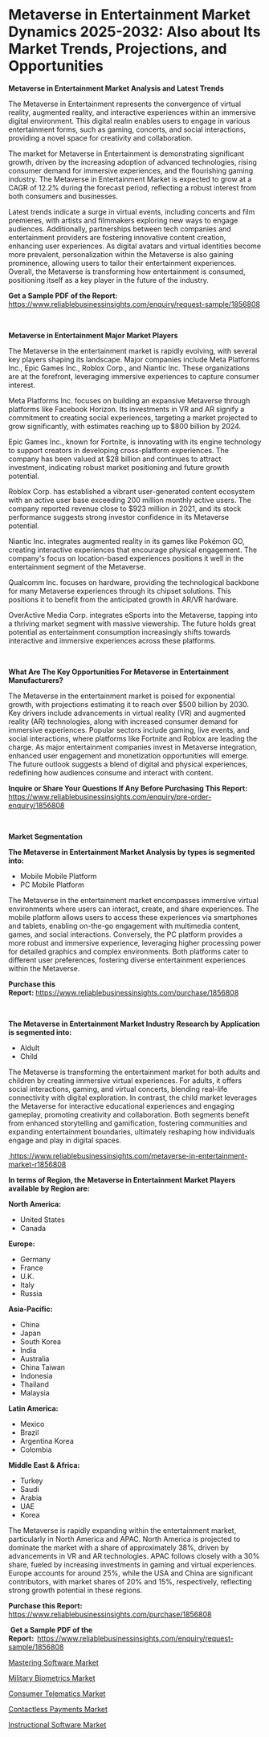 <p><h1>Metaverse in Entertainment Market Dynamics 2025-2032: Also about Its Market Trends, Projections, and Opportunities</h1></p><p><strong>Metaverse in Entertainment Market Analysis and Latest Trends</strong></p>
<p><p>The Metaverse in Entertainment represents the convergence of virtual reality, augmented reality, and interactive experiences within an immersive digital environment. This digital realm enables users to engage in various entertainment forms, such as gaming, concerts, and social interactions, providing a novel space for creativity and collaboration.</p><p>The market for Metaverse in Entertainment is demonstrating significant growth, driven by the increasing adoption of advanced technologies, rising consumer demand for immersive experiences, and the flourishing gaming industry. The Metaverse in Entertainment Market is expected to grow at a CAGR of 12.2% during the forecast period, reflecting a robust interest from both consumers and businesses.</p><p>Latest trends indicate a surge in virtual events, including concerts and film premieres, with artists and filmmakers exploring new ways to engage audiences. Additionally, partnerships between tech companies and entertainment providers are fostering innovative content creation, enhancing user experiences. As digital avatars and virtual identities become more prevalent, personalization within the Metaverse is also gaining prominence, allowing users to tailor their entertainment experiences. Overall, the Metaverse is transforming how entertainment is consumed, positioning itself as a key player in the future of the industry.</p></p>
<p><strong>Get a Sample PDF of the Report:&nbsp;</strong> <a href="https://www.reliablebusinessinsights.com/enquiry/request-sample/1856808?utm_campaign=97&utm_medium=2&utm_source=Github&utm_content=ia&utm_term=10032025&utm_id=metaverse-in-entertainment">https://www.reliablebusinessinsights.com/enquiry/request-sample/1856808</a></p>
<p>&nbsp;</p>
<p><strong>Metaverse in Entertainment Major Market Players</strong></p>
<p><p>The Metaverse in the entertainment market is rapidly evolving, with several key players shaping its landscape. Major companies include Meta Platforms Inc., Epic Games Inc., Roblox Corp., and Niantic Inc. These organizations are at the forefront, leveraging immersive experiences to capture consumer interest.</p><p>Meta Platforms Inc. focuses on building an expansive Metaverse through platforms like Facebook Horizon. Its investments in VR and AR signify a commitment to creating social experiences, targeting a market projected to grow significantly, with estimates reaching up to $800 billion by 2024. </p><p>Epic Games Inc., known for Fortnite, is innovating with its engine technology to support creators in developing cross-platform experiences. The company has been valued at $28 billion and continues to attract investment, indicating robust market positioning and future growth potential.</p><p>Roblox Corp. has established a vibrant user-generated content ecosystem with an active user base exceeding 200 million monthly active users. The company reported revenue close to $923 million in 2021, and its stock performance suggests strong investor confidence in its Metaverse potential.</p><p>Niantic Inc. integrates augmented reality in its games like Pokémon GO, creating interactive experiences that encourage physical engagement. The company's focus on location-based experiences positions it well in the entertainment segment of the Metaverse.</p><p>Qualcomm Inc. focuses on hardware, providing the technological backbone for many Metaverse experiences through its chipset solutions. This positions it to benefit from the anticipated growth in AR/VR hardware.</p><p>OverActive Media Corp. integrates eSports into the Metaverse, tapping into a thriving market segment with massive viewership. The future holds great potential as entertainment consumption increasingly shifts towards interactive and immersive experiences across these platforms.</p></p>
<p>&nbsp;</p>
<p><strong>What Are The Key Opportunities For Metaverse in Entertainment Manufacturers?</strong></p>
<p><p>The Metaverse in the entertainment market is poised for exponential growth, with projections estimating it to reach over $500 billion by 2030. Key drivers include advancements in virtual reality (VR) and augmented reality (AR) technologies, along with increased consumer demand for immersive experiences. Popular sectors include gaming, live events, and social interactions, where platforms like Fortnite and Roblox are leading the charge. As major entertainment companies invest in Metaverse integration, enhanced user engagement and monetization opportunities will emerge. The future outlook suggests a blend of digital and physical experiences, redefining how audiences consume and interact with content.</p></p>
<p><strong>Inquire or Share Your Questions If Any Before Purchasing This Report:</strong> <a href="https://www.reliablebusinessinsights.com/enquiry/pre-order-enquiry/1856808?utm_campaign=97&utm_medium=2&utm_source=Github&utm_content=ia&utm_term=10032025&utm_id=metaverse-in-entertainment">https://www.reliablebusinessinsights.com/enquiry/pre-order-enquiry/1856808</a></p>
<p>&nbsp;</p>
<p><strong>Market Segmentation</strong></p>
<p><strong>The Metaverse in Entertainment Market Analysis by types is segmented into:</strong></p>
<p><ul><li>Mobile Mobile Platform</li><li>PC Mobile Platform</li></ul></p>
<p><p>The Metaverse in the entertainment market encompasses immersive virtual environments where users can interact, create, and share experiences. The mobile platform allows users to access these experiences via smartphones and tablets, enabling on-the-go engagement with multimedia content, games, and social interactions. Conversely, the PC platform provides a more robust and immersive experience, leveraging higher processing power for detailed graphics and complex environments. Both platforms cater to different user preferences, fostering diverse entertainment experiences within the Metaverse.</p></p>
<p><strong>Purchase this Report:&nbsp;</strong><a href="https://www.reliablebusinessinsights.com/purchase/1856808?utm_campaign=97&utm_medium=2&utm_source=Github&utm_content=ia&utm_term=10032025&utm_id=metaverse-in-entertainment">https://www.reliablebusinessinsights.com/purchase/1856808</a></p>
<p>&nbsp;</p>
<p><strong>The Metaverse in Entertainment Market Industry Research by Application is segmented into:</strong></p>
<p><ul><li>Aldult</li><li>Child</li></ul></p>
<p><p>The Metaverse is transforming the entertainment market for both adults and children by creating immersive virtual experiences. For adults, it offers social interactions, gaming, and virtual concerts, blending real-life connectivity with digital exploration. In contrast, the child market leverages the Metaverse for interactive educational experiences and engaging gameplay, promoting creativity and collaboration. Both segments benefit from enhanced storytelling and gamification, fostering communities and expanding entertainment boundaries, ultimately reshaping how individuals engage and play in digital spaces.</p></p>
<p><a href="https://www.reliablebusinessinsights.com/metaverse-in-entertainment-market-r1856808?utm_campaign=97&utm_medium=2&utm_source=Github&utm_content=ia&utm_term=10032025&utm_id=metaverse-in-entertainment">&nbsp;https://www.reliablebusinessinsights.com/metaverse-in-entertainment-market-r1856808</a></p>
<p><strong>In terms of Region, the Metaverse in Entertainment Market Players available by Region are:</strong></p>
<p>
    <p> <strong> North America: </strong>
        <ul>
            <li>United States</li>
            <li>Canada</li>
        </ul>
        </p> 
    <p> <strong> Europe: </strong>
        <ul>
            <li>Germany</li>
            <li>France</li>
            <li>U.K.</li>
            <li>Italy</li>
            <li>Russia</li>
        </ul>
        </p> 
    <p> <strong> Asia-Pacific: </strong>
        <ul>
            <li>China</li>
            <li>Japan</li>
            <li>South Korea</li>
            <li>India</li>
            <li>Australia</li>
            <li>China Taiwan</li>
            <li>Indonesia</li>
            <li>Thailand</li>
            <li>Malaysia</li>
        </ul>
        </p> 
    <p> <strong> Latin America: </strong>
        <ul>
            <li>Mexico</li>
            <li>Brazil</li>
            <li>Argentina Korea</li>
            <li>Colombia</li>
        </ul>
        </p> 
    <p> <strong> Middle East & Africa: </strong>
        <ul>
            <li>Turkey</li>
            <li>Saudi</li>
            <li>Arabia</li>
            <li>UAE</li>
            <li>Korea</li>
        </ul>
    </p>
    </p>
<p><p>The Metaverse is rapidly expanding within the entertainment market, particularly in North America and APAC. North America is projected to dominate the market with a share of approximately 38%, driven by advancements in VR and AR technologies. APAC follows closely with a 30% share, fueled by increasing investments in gaming and virtual experiences. Europe accounts for around 25%, while the USA and China are significant contributors, with market shares of 20% and 15%, respectively, reflecting strong growth potential in these regions.</p></p>
<p><strong>Purchase this Report: </strong><a href="https://www.reliablebusinessinsights.com/purchase/1856808?utm_campaign=97&utm_medium=2&utm_source=Github&utm_content=ia&utm_term=10032025&utm_id=metaverse-in-entertainment">https://www.reliablebusinessinsights.com/purchase/1856808</a></p>
<p>&nbsp;<strong>Get a Sample PDF of the Report:&nbsp;&nbsp;</strong><a href="https://www.reliablebusinessinsights.com/enquiry/request-sample/1856808?utm_campaign=97&utm_medium=2&utm_source=Github&utm_content=ia&utm_term=10032025&utm_id=metaverse-in-entertainment">https://www.reliablebusinessinsights.com/enquiry/request-sample/1856808</a></p>
<p><strong></strong></p>
<p><p><a href="https://github.com/obajimlaweh59/Market-Research-Report-List-1/blob/main/mastering-software-market.md?utm_campaign=97&utm_medium=2&utm_source=Github&utm_content=ia&utm_term=10032025&utm_id=metaverse-in-entertainment">Mastering Software Market</a></p><p><a href="https://github.com/taffouasaoka/Market-Research-Report-List-1/blob/main/military-biometrics-market.md?utm_campaign=97&utm_medium=2&utm_source=Github&utm_content=ia&utm_term=10032025&utm_id=metaverse-in-entertainment">Military Biometrics Market</a></p><p><a href="https://github.com/botocniveda/Market-Research-Report-List-1/blob/main/consumer-telematics-market.md?utm_campaign=97&utm_medium=2&utm_source=Github&utm_content=ia&utm_term=10032025&utm_id=metaverse-in-entertainment">Consumer Telematics Market</a></p><p><a href="https://github.com/kuciakkukalo/Market-Research-Report-List-1/blob/main/contactless-payments-market.md?utm_campaign=97&utm_medium=2&utm_source=Github&utm_content=ia&utm_term=10032025&utm_id=metaverse-in-entertainment">Contactless Payments Market</a></p><p><a href="https://github.com/cordaysamaya/Market-Research-Report-List-1/blob/main/instructional-software-market.md?utm_campaign=97&utm_medium=2&utm_source=Github&utm_content=ia&utm_term=10032025&utm_id=metaverse-in-entertainment">Instructional Software Market</a></p></p>